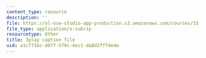 ```yaml
---
content_type: resource
description: ''
file: https://ol-ocw-studio-app-production.s3.amazonaws.com/courses/15-071-the-analytics-edge-spring-2017/a1c771bcd87f579c4ec1da8d2fffde4e_Goi9xfybb80.srt
file_type: application/x-subrip
resourcetype: Other
title: 3play caption file
uid: a1c771bc-d87f-579c-4ec1-da8d2fffde4e
---
```

